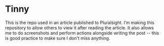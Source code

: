 # Tinny

This is the repo used in an article published to Pluralsight. I’m making this repository to allow others to view it after reading the article. It also allows me to do screenshots and perform actions alongside writing the post -- this is good practice to make sure I don't miss anything.
